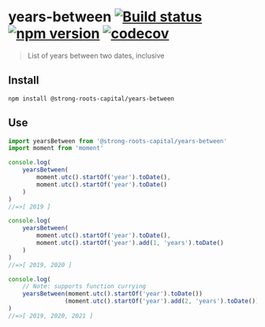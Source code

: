 # years-between [![Build status](https://travis-ci.org/strong-roots-capital/years-between.svg?branch=master)](https://travis-ci.org/strong-roots-capital/years-between) [![npm version](https://img.shields.io/npm/v/@strong-roots-capital/years-between.svg)](https://npmjs.org/package/@strong-roots-capital/years-between) [![codecov](https://codecov.io/gh/strong-roots-capital/years-between/branch/master/graph/badge.svg)](https://codecov.io/gh/strong-roots-capital/years-between)

> List of years between two dates, inclusive

## Install

```shell
npm install @strong-roots-capital/years-between
```

## Use

```typescript
import yearsBetween from '@strong-roots-capital/years-between'
import moment from 'moment'

console.log(
    yearsBetween(
        moment.utc().startOf('year').toDate(),
        moment.utc().startOf('year').toDate()
    )
)
//=>[ 2019 ]

console.log(
    yearsBetween(
        moment.utc().startOf('year').toDate(),
        moment.utc().startOf('year').add(1, 'years').toDate()
    )
)
//=>[ 2019, 2020 ]

console.log(
    // Note: supports function currying
    yearsBetween(moment.utc().startOf('year').toDate())
                (moment.utc().startOf('year').add(2, 'years').toDate())
)
//=>[ 2019, 2020, 2021 ]
```
